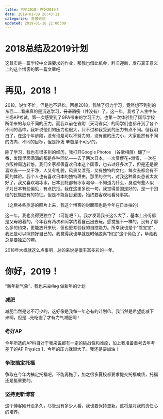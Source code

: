 ```yaml
---
title: 再见2018！你好2019！
date: 2019-01-09 20:43:11
categories: 奇思妙想
updated: 2019-01-10 21:00:00
---
```


# 2018总结及2019计划

这其实是一篇学校中文课要求的作业，那我也借此机会，辞旧迎新，发布真正意义上的这个博客的第一篇文章吧

<!--more-->

# 再见，2018！

2018，说忙不忙，但是也不轻松。回想2018，我除了努力学习，竟然想不到别的东西……看来真的是沉迷学习，~~日渐消瘦~~（并没有）了。这一年，我考了人生中头三场AP考试，第一次感受到了GPA带来的学习压力，也第一次体验到了国际学校所带来的与众不同的压力。而我以前在省附（天河省实）的同学们也都升到了各个不同的高中，我听说他们的压力也很大，只不过和我受到的压力有点不同。但我明白了，在这个年龄段，没有谁是可以不努力的，没有谁的压力小，大家虽然有不同的方向、不同的目标，但是~~掉发~~ 辛苦是不可少的。

除了学习，我也有很多别的经历。我打开Google Photos （谷歌相册）翻了一番，发现里面满满的都是各种回忆——去了两次日本，一次赏樱花+滑雪，一次在京阪神周边转悠。我们全家都很喜欢日本这个国家，也去过好多次了，但是还是很喜欢去——又干净，人又有礼貌，风景又漂亮，又有独特的文化，每次去都会有不同的体验。我个人也有喜欢日本的独特理由，那里的空气，对我这种鼻炎患者太友好了。我又喜欢喝冰水，日本到处都有冰水喝😂…不知道为什么，身边有些人似乎对日本有些偏见，有点抗拒。我在这里多说一句，我觉得爱国是好的，是一个团结的民族应有的特征。但是不能盲目爱国，始终要客观地看待事实。

（之后补些旅游的照片上来，我这个博客的封面图也是今年在日本拍的）

这一年，我也变得更独立了（可能吧？）。我才发现我长这么大了，基本上出街都是父母陪着的。今年我有两次和同学约着自己出去玩，感觉挺不一样的。没有了那么多的约束，更能放开来玩，但也更考验我的自控能力。所幸我也是个“乖宝宝”，我还是可以照顾好自己的。我觉得我也早就是时候脱离“妈宝”这个角色了，毕竟我总是要独立的嘛。

2018年大概就这么点事吧，总的来说是很丰富多彩的一年。

# 你好，2019！

“新年新气象”，我也来~~立flag~~ 做新年的计划

### 减肥

减肥当然是必不可少的，这好像是我每一年必有的计划😥。我当然是希望能减下来啊，但是…先吃饱了才有力气减肥啊！

### 考好AP

今年所选的AP科目对于我来说都有一定的挑战性和难度，加上我准备重考去年考差了的AP Physics 1，今年的压力就很大了。我还是要加油！

### 争取搞定托福

争取在今年内搞定托福吧，不能再拖了，加之很多夏校都要求提交托福成绩，托福还是挺重要的。

### 坚持更新博客

这个博客刚开没多久，尽管没有多少人看，我也要保持更新。这将是对我的责任心的培养。
